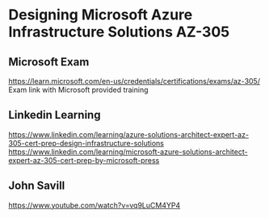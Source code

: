 # Designing Microsoft Azure Infrastructure Solutions  AZ-305

## Microsoft Exam
https://learn.microsoft.com/en-us/credentials/certifications/exams/az-305/
Exam link with Microsoft provided training

## Linkedin Learning
https://www.linkedin.com/learning/azure-solutions-architect-expert-az-305-cert-prep-design-infrastructure-solutions
https://www.linkedin.com/learning/microsoft-azure-solutions-architect-expert-az-305-cert-prep-by-microsoft-press

## John Savill
https://www.youtube.com/watch?v=vq9LuCM4YP4
